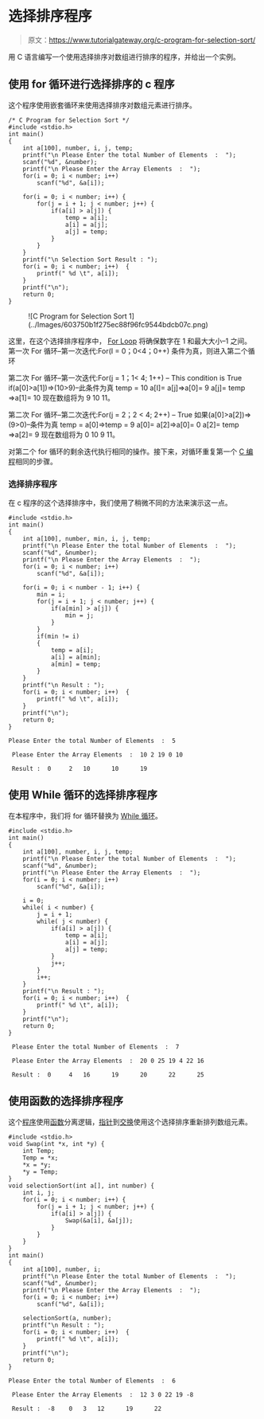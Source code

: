 # 选择排序程序

> 原文：<https://www.tutorialgateway.org/c-program-for-selection-sort/>

用 C 语言编写一个使用选择排序对数组进行排序的程序，并给出一个实例。

## 使用 for 循环进行选择排序的 c 程序

这个程序使用嵌套循环来使用选择排序对数组元素进行排序。

```
/* C Program for Selection Sort */
#include <stdio.h>
int main()
{
    int a[100], number, i, j, temp;
    printf("\n Please Enter the total Number of Elements  :  ");
    scanf("%d", &number);
    printf("\n Please Enter the Array Elements  :  ");
    for(i = 0; i < number; i++)
        scanf("%d", &a[i]);

    for(i = 0; i < number; i++) {
        for(j = i + 1; j < number; j++) {
            if(a[i] > a[j]) {
                temp = a[i];
                a[i] = a[j];
                a[j] = temp;
            }
        }
    }
    printf("\n Selection Sort Result : ");
    for(i = 0; i < number; i++)  {
        printf(" %d \t", a[i]);
    }
    printf("\n");
    return 0;
}
```

<figure class="wp-block-image">![C Program for Selection Sort 1](../Images/603750b1f275ec88f96fc9544bdcb07c.png)</figure>

这里，在这个选择排序程序中， [For Loop](https://www.tutorialgateway.org/for-loop-in-c-programming/) 将确保数字在 1 和最大大小–1 之间。
第一次 For 循环–第一次迭代:For(I = 0；0<4；0++)
条件为真，则进入第二个循环

第二次 For 循环–第一次迭代:For(j = 1；1< 4; 1++) – This condition is True
if(a[0]>a[1])=>(10>9)–此条件为真
temp = 10
a[I]= a[j]=>a[0]= 9
a[j]= temp =>a[1]= 10
现在数组将为 9 10 11。

第二次 For 循环–第二次迭代:For(j = 2；2 < 4; 2++) – True
如果(a[0]>a[2])=>(9>0)–条件为真
temp = a[0]=>temp = 9
a[0]= a[2]=>a[0]= 0
a[2]= temp =>a[2]= 9
现在数组将为 0 10 9 11。

对第二个 for 循环的剩余迭代执行相同的操作。接下来，对循环重复第一个 [C 编程](https://www.tutorialgateway.org/c-programming/)相同的步骤。

### 选择排序程序

在 c 程序的这个选择排序中，我们使用了稍微不同的方法来演示这一点。

```
#include <stdio.h>
int main()
{
    int a[100], number, min, i, j, temp;
    printf("\n Please Enter the total Number of Elements  :  ");
    scanf("%d", &number);
    printf("\n Please Enter the Array Elements  :  ");
    for(i = 0; i < number; i++)
        scanf("%d", &a[i]);

    for(i = 0; i < number - 1; i++) {
        min = i;
        for(j = i + 1; j < number; j++) {
            if(a[min] > a[j]) {
                min = j;
            }
        }
        if(min != i)
        {
            temp = a[i];
            a[i] = a[min];
            a[min] = temp;
        }
    }
    printf("\n Result : ");
    for(i = 0; i < number; i++)  {
        printf(" %d \t", a[i]);
    }
    printf("\n");
    return 0;
}
```

```
Please Enter the total Number of Elements  :  5

 Please Enter the Array Elements  :  10 2 19 0 10

 Result :  0 	 2 	 10 	 10 	 19 
```

## 使用 While 循环的选择排序程序

在本程序中，我们将 for 循环替换为 [While 循环](https://www.tutorialgateway.org/while-loop-in-c/)。

```
#include <stdio.h>
int main()
{
    int a[100], number, i, j, temp;
    printf("\n Please Enter the total Number of Elements  :  ");
    scanf("%d", &number);
    printf("\n Please Enter the Array Elements  :  ");
    for(i = 0; i < number; i++)
        scanf("%d", &a[i]);

    i = 0;
    while( i < number) {
        j = i + 1;
        while( j < number) {
            if(a[i] > a[j]) {
                temp = a[i];
                a[i] = a[j];
                a[j] = temp;
            }
            j++;
        }
        i++;
    }
    printf("\n Result : ");
    for(i = 0; i < number; i++)  {
        printf(" %d \t", a[i]);
    }
    printf("\n");
    return 0;
}
```

```
 Please Enter the total Number of Elements  :  7

 Please Enter the Array Elements  :  20 0 25 19 4 22 16

 Result :  0 	 4 	 16 	 19 	 20 	 22 	 25 
```

## 使用函数的选择排序程序

这个[程序](https://www.tutorialgateway.org/c-programming-examples/)使用[函数](https://www.tutorialgateway.org/functions-in-c/)分离逻辑，[指针](https://www.tutorialgateway.org/pointers-in-c/)到[交换](https://www.tutorialgateway.org/c-program-to-swap-two-numbers/)使用这个选择排序重新排列数组元素。

```
#include <stdio.h>
void Swap(int *x, int *y) {
    int Temp;
    Temp = *x;
    *x = *y;
    *y = Temp;
}
void selectionSort(int a[], int number) {
    int i, j;
    for(i = 0; i < number; i++) {
        for(j = i + 1; j < number; j++) {
            if(a[i] > a[j]) {
                Swap(&a[i], &a[j]);
            }
        }
    }
}
int main()
{
    int a[100], number, i;
    printf("\n Please Enter the total Number of Elements  :  ");
    scanf("%d", &number);
    printf("\n Please Enter the Array Elements  :  ");
    for(i = 0; i < number; i++)
        scanf("%d", &a[i]);

    selectionSort(a, number);
    printf("\n Result : ");
    for(i = 0; i < number; i++)  {
        printf(" %d \t", a[i]);
    }
    printf("\n");
    return 0;
}
```

```
Please Enter the total Number of Elements  :  6

 Please Enter the Array Elements  :  12 3 0 22 19 -8

 Result :  -8 	 0 	 3 	 12 	 19 	 22 
```